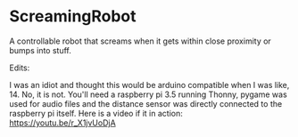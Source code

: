 # ScreamingRobot
A controllable robot that screams when it gets within close proximity or bumps into stuff.

Edits:

I was an idiot and thought this would be arduino compatible when I was like, 14. No, it is not.
You'll need a raspberry pi 3.5 running Thonny, pygame was used for audio files and the distance sensor was directly connected to the raspberry pi itself.
Here is a video if it in action: https://youtu.be/r_X1jvUoDjA
